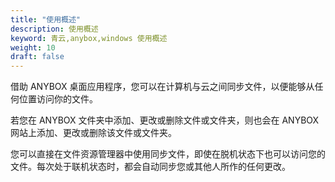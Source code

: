 ```yaml
---
title: "使用概述"
description: 使用概述
keyword: 青云,anybox,windows 使用概述
weight: 10
draft: false
---
```


借助 ANYBOX 桌⾯应用程序，您可以在计算机与云之间同步文件，以便能够从任何位置访问你的文件。

若您在 ANYBOX 文件夹中添加、更改或删除文件或文件夹，则也会在 ANYBOX 网站上添加、更改或删除该文件或文件夹。

您可以直接在文件资源管理器中使用同步文件，即使在脱机状态下也可以访问您的文件。每次处于联机状态时，都会自动同步您或其他人所作的任何更改。  
